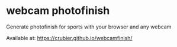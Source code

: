 # webcam photofinish

Generate photofinish for sports with your browser and any webcam

Available at: https://crubier.github.io/webcamfinish/